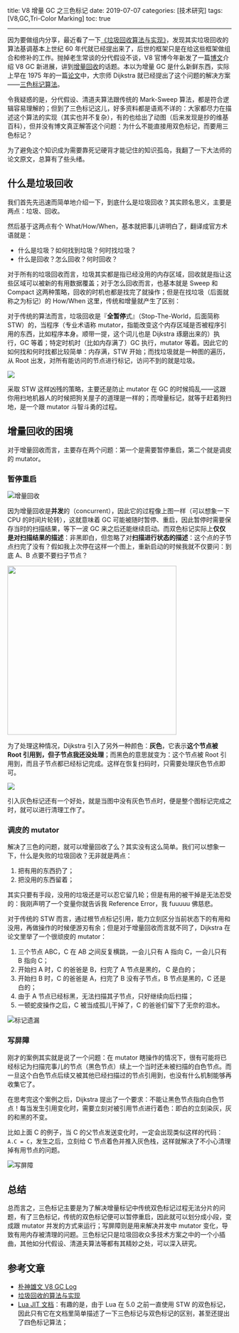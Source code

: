 title: V8 增量 GC 之三色标记
date: 2019-07-07
categories: [技术研究]
tags: [V8,GC,Tri-Color Marking]
toc: true

---

因为要做组内分享，最近看了一下[《垃圾回收算法与实现》](https://book.douban.com/subject/26821357/)，发现其实垃圾回收的算法基调基本上世纪 60 年代就已经提出来了，后世的框架只是在给这些框架做组合和修补的工作。抛掉老生常谈的分代假设不谈，V8 官博今年新发了一篇[博文](https://v8.dev/blog/trash-talk#incremental)介绍 V8 GC 新进展，讲到[增量回收](https://v8.js.cn/blog/concurrent-marking/)的话题。本以为增量 GC 是什么新鲜东西，实际上早在 1975 年的一篇[论文](https://www.cs.utexas.edu/users/EWD/transcriptions/EWD05xx/EWD520.html)中，大宗师 Dijkstra 就已经提出了这个问题的解决方案——[三色标记算法](https://en.wikipedia.org/wiki/Tracing_garbage_collection#Tri-color_marking)。

<!--more-->

令我疑惑的是，分代假设、清道夫算法跟传统的 Mark-Sweep 算法，都是符合逻辑容易理解的；但到了三色标记这儿，好多资料都是语焉不详的：大家都尽力在描述这个算法的实现（其实也并不复杂），有的也给出了动图（后来发现是抄的维基百科），但并没有博文真正解答这个问题：为什么不能直接用双色标记，而要用三色标记？

为了避免这个知识成为需要靠死记硬背才能记住的知识孤岛，我翻了一下大法师的论文原文，总算有了些头绪。

## 什么是垃圾回收

我们首先先迅速而简单地介绍一下，到底什么是垃圾回收？其实顾名思义，主要是两点：垃圾、回收。

然后基于这两点有个 What/How/When，基本就把事儿讲明白了，翻译成官方术语就是：

- 什么是垃圾？如何找到垃圾？何时找垃圾？
- 什么是回收？怎么回收？何时回收？

对于所有的垃圾回收而言，垃圾其实都是指已经没用的内存区域，回收就是指让这些区域可以被新的有用数据覆盖；对于怎么回收而言，也基本就是 Sweep 和 Compact 这两种策略，回收的时机也都是找完了就操作；但是在找垃圾（后面就称之为标记）的 How/When 这里，传统和增量就产生了区别：

对于传统的算法而言，垃圾回收是『**全暂停**式』（Stop-The-World，后面简称 STW）的，当程序（专业术语称 mutator，指能改变这个内存区域是否被程序引用的东西，比如程序本身。顺带一提，这个词儿也是 Dijkstra 琢磨出来的）执行，GC 等着；特定时机时（比如内存满了）GC 执行，mutator 等着。因此它的如何找和何时找都比较简单：内存满，STW 开始；而找垃圾就是一种图的遍历，从 Root 出发，对所有能访问的节点进行标记，访问不到的就是垃圾。

![](https://v8.js.cn/_img/concurrent-marking/03.svg)

采取 STW 这样凶残的策略，主要还是防止 mutator 在 GC 的时候捣乱——这跟你用扫地机器人的时候把狗关屋子的道理是一样的；而增量标记，就等于赶着狗扫地，是一个跟 mutator 斗智斗勇的过程。

## 增量回收的困境

对于增量回收而言，主要存在两个问题：第一个是需要暂停重启，第二个就是调皮的 mutator。

### 暂停重启

![增量回收](https://v8.dev/_img/trash-talk/06.svg)

因为增量回收是**并发**的（concurrent），因此它的过程像上图一样（可以想象一下 CPU 的时间片轮转），这就意味着 GC 可能被随时暂停、重启，因此暂停时需要保存当时的扫描结果，等下一波 GC 来之后还能继续启动。而双色标记实际上**仅仅是对扫描结果的描述**：非黑即白，但忽略了对**扫描进行状态的描述**：这个点的子节点扫完了没有？假如我上次停在这样一个图上，重新启动的时候我就不仅要问：到底 A、B 点要不要扫子节点？

<img src="black-white.jpg" width="380" />

为了处理这种情况，Dijkstra 引入了另外一种颜色：**灰色**，它表示**这个节点被 Root 引用到，但子节点我还没处理**；而黑色的意思就变为：这个节点被 Root 引用到，而且子节点都已经标记完成。这样在恢复扫码时，只需要处理灰色节点即可。

![](https://v8.js.cn/_img/concurrent-marking/02.svg)

引入灰色标记还有一个好处，就是当图中没有灰色节点时，便是整个图标记完成之时，就可以进行清理工作了。

### 调皮的 mutator

解决了三色的问题，就可以增量回收了么？其实没有这么简单。我们可以想象一下，什么是失败的垃圾回收？无非就是两点：

1. 把有用的东西扔了；
2. 把没用的东西留着；

其实只要有手段，没用的垃圾还是可以忍它留几轮；但是有用的被干掉是无法忍受的：我刚声明了一个变量你就告诉我 Reference Error，我 fuuuuu 佛慈悲。

对于传统的 STW 而言，通过根节点标记引用，能力立刻区分当前状态下的有用和没用，再做操作的时候便游刃有余；但是对于增量回收而言就不同了，Dijkstra 在论文里举了一个很顽皮的 mutator：

1. 三个节点 ABC，C 在 AB 之间反复横跳，一会儿只有 A 指向 C，一会儿只有 B 指向 C；
2. 开始扫 A 时，C 的爸爸是 B，扫完了 A 节点是黑的， C 是白的；
3. 开始扫 B 时，C 的爸爸是 A，扫完了 B 没有子节点，B 节点是黑的，C 还是白的；
4. 由于 A 节点已经标黑，无法扫描其子节点，只好继续向后扫描；
5. 一顿蛇皮操作之后，C 被当成孤儿干掉了，C 的爸爸们留下了无奈的泪水。

![标记遗漏](marking-miss.jpg)

### 写屏障

刚才的案例其实就是说了一个问题：在 mutator 瞎操作的情况下，很有可能将已经标记为扫描完事儿的节点（黑色节点）续上一个当时还未被扫描的白色节点。而一旦这个白色节点后续又被其他已经扫描过的节点引用到，也没有什么机制能够再收集它了。

在思考完这个案例之后，Dijkstra 提出了一个要求：不能让黑色节点指向白色节点！每当发生引用变化时，需要立刻对被引用节点进行着色：即白的立刻染灰，灰的和黑的不变。

比如上面 C 的例子，当 C 的父节点发送变化时，一定会出现类似这样的代码：`A.C = C`，发生之后，立刻给 C 节点着色并推入灰色栈，这样就解决了不小心清理掉有用节点的问题。

![写屏障](write-barrier.jpg)

## 总结

总而言之，三色标记主要是为了解决增量标记中传统双色标记过程无法分片的问题，有了三色标记，传统的双色标记便可以暂停重启，因此就可以划分成小段，变成跟 mutator 并发的方式来运行；写屏障则是用来解决并发中 mutator 变化，导致有用内存被清理的问题。三色标记只是垃圾回收众多技术方案之中的一个小插曲，其他如分代假设、清道夫算法等都有其精妙之处，可以深入研究。

## 参考文章

- [朴神雄文 V8 GC Log](https://yq.aliyun.com/articles/592878)
- [垃圾回收的算法与实现](https://book.douban.com/subject/26821357/)
- [Lua JIT 文档](http://wiki.luajit.org/New-Garbage-Collector)：有趣的是，由于 Lua 在 5.0 之前一直使用 STW 的双色标记，因此只有它在文档里简单描述了一下三色标记与双色标记的区别，甚至还提出了四色标记算法；